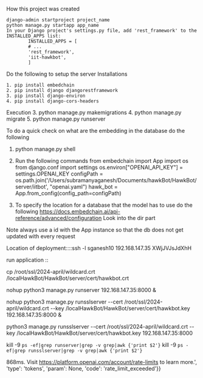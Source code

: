 How this project was created

    django-admin startproject project_name
    python manage.py startapp app_name
    In your Django project's settings.py file, add 'rest_framework' to the INSTALLED_APPS list:
            INSTALLED_APPS = [
            # ...
            'rest_framework',
            'iit-hawkbot',  
            ]

Do the following to setup the server
Installations

    1. pip install embedchain
    2. pip install django djangorestframework
    3. pip install django-environ
    4. pip install django-cors-headers

Execution
    3. python manage.py makemigrations
    4. python manage.py migrate
    5. python manage.py runserver





To do a quick check on what are the embedding in the database do the following
1. python manage.py shell
2. Run the following commands
    from embedchain import App
    import os
    from django.conf import settings
    os.environ["OPENAI_API_KEY"] =  settings.OPENAI_KEY
    configPath = os.path.join('/Users/subramanyaganesh/Documents/hawkBot/HawkBot/server/iitbot', "openai.yaml")
    hawk_bot = App.from_config(config_path=configPath)

3. To specify the location for a database that the model has to use do the following
    https://docs.embedchain.ai/api-reference/advanced/configuration
Look into the dir part


Note always use a id with the App instance so that the db does not get updated with every request



Location of deployment::::ssh -l sganesh10 192.168.147.35
 XWjJVJsJdXhH


 run application ::

cp /root/ssl/2024-april/wildcard.crt  /localHawkBot/HawkBot/server/cert/hawkbot.crt

nohup python3 manage.py runserver 192.168.147.35:8000 & 

nohup python3 manage.py runsslserver --cert /root/ssl/2024-april/wildcard.crt --key /localHawkBot/HawkBot/server/cert/hawkbot.key 192.168.147.35:8000 &


python3 manage.py runsslserver --cert /root/ssl/2024-april/wildcard.crt --key /localHawkBot/HawkBot/server/cert/hawkbot.key 192.168.147.35:8000


kill -9 `ps -ef|grep runserver|grep -v grep|awk {'print $2'}`
kill -9 `ps -ef|grep runsslserver|grep -v grep|awk {'print $2'}`


868ms. Visit https://platform.openai.com/account/rate-limits to learn more.', 'type': 'tokens', 'param': None, 'code': 'rate_limit_exceeded'}}